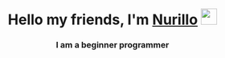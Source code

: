 <h1 align="center">Hello my friends, I'm <a href="https://daniilshat.ru/" target="_blank">Nurillo</a> 
<img src="https://github.com/blackcater/blackcater/raw/main/images/Hi.gif" height="32"/></h1>
<h3 align="center">I am a beginner programmer</h3>



